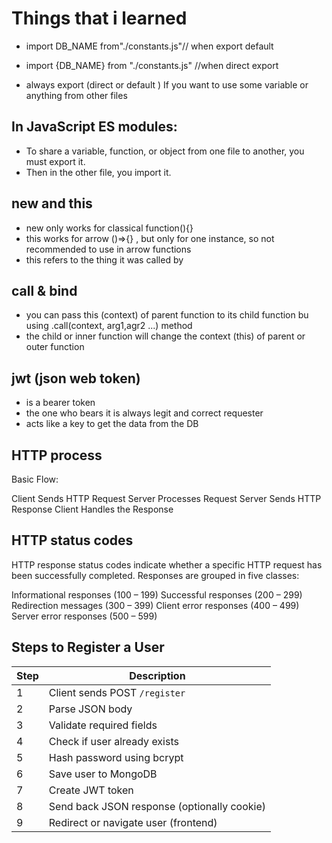 # Things that i learned

- import DB_NAME from"./constants.js"// when export default
- import {DB_NAME} from "./constants.js" //when direct export

- always export (direct or default ) If you want to use some variable or anything from other files

## In JavaScript ES modules:

- To share a variable, function, or object from one file to another, you must export it.
- Then in the other file, you import it.

## new and this

- new only works for classical function(){}
- this works for arrow ()=>{} , but only for one instance, so not recommended to use in arrow functions
- this refers to the thing it was called by

## call & bind

- you can pass this (context) of parent function to its child function bu using .call(context, arg1,agr2 ...) method
- the child or inner function will change the context (this) of parent or outer function

## jwt (json web token)

- is a bearer token
- the one who bears it is always legit and correct requester
- acts like a key to get the data from the DB

## HTTP process

Basic Flow:

Client Sends HTTP Request
Server Processes Request
Server Sends HTTP Response
Client Handles the Response

## HTTP status codes

HTTP response status codes indicate whether a specific HTTP request has been successfully completed. Responses are grouped in five classes:

Informational responses (100 – 199)
Successful responses (200 – 299)
Redirection messages (300 – 399)
Client error responses (400 – 499)
Server error responses (500 – 599)

## Steps to Register a User

| Step | Description                                 |
| ---- | ------------------------------------------- |
| 1    | Client sends POST `/register`               |
| 2    | Parse JSON body                             |
| 3    | Validate required fields                    |
| 4    | Check if user already exists                |
| 5    | Hash password using bcrypt                  |
| 6    | Save user to MongoDB                        |
| 7    | Create JWT token                            |
| 8    | Send back JSON response (optionally cookie) |
| 9    | Redirect or navigate user (frontend)        |
